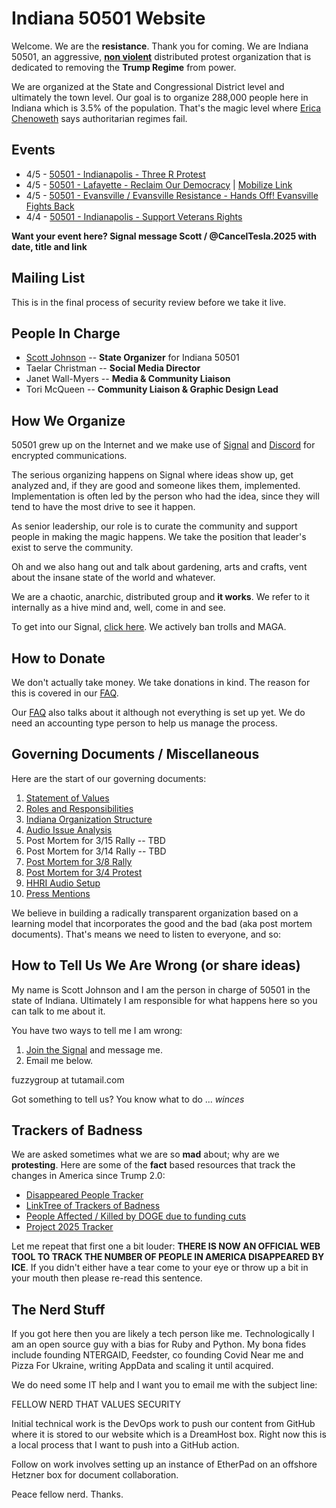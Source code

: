 # Indiana 50501 Website

Welcome. We are the **resistance**. Thank you for coming. We are Indiana 50501, an aggressive, **[non violent](/scott/essays/9_reasons_for_non_violence.html)** distributed protest organization that is dedicated to removing the **Trump Regime** from power.

We are organized at the State and Congressional District level and ultimately the town level. Our goal is to organize 288,000 people here in Indiana which is 3.5% of the population. That's the magic level where [Erica Chenoweth](https://www.ericachenoweth.com/research/wcrw) says authoritarian regimes fail. 

## Events

* 4/5 - [50501 - Indianapolis - Three R Protest](https://www.facebook.com/events/1253773526169702)
* 4/5 - [50501 - Lafayette - Reclaim Our Democracy](https://facebook.com/events/s/reclaim-our-democracy/990293519873516/) | [Mobilize Link](https://www.mobilize.us/handsoff/event/767768/)
* 4/5 - [50501 - Evansville / Evansville Resistance - Hands Off! Evansville Fights Back](https://www.mobilize.us/handsoff/event/766477/?referring_vol=10337932&rname=Evansville&share_context=event_details&share_medium=copy_link)
* 4/4 - [50501 - Indianapolis - Support Veterans Rights](https://www.facebook.com/events/697628629480456/)

**Want your event here?  Signal message Scott / @CancelTesla.2025 with date, title and link**

## Mailing List

This is in the final process of security review before we take it live.

## People In Charge

* [Scott Johnson](/scott/index.html) -- **State Organizer** for Indiana 50501
* Taelar Christman -- **Social Media Director**
* Janet Wall-Myers -- **Media & Community Liaison**
* Tori McQueen -- **Community Liaison & Graphic Design Lead**

## How We Organize

50501 grew up on the Internet and we make use of [Signal](https://signal.org/) and [Discord](https://discord.com/) for encrypted communications. 

The serious organizing happens on Signal where ideas show up, get analyzed and, if they are good and someone likes them, implemented. Implementation is often led by the person who had the idea, since they will tend to have the most drive to see it happen. 

As senior leadership, our role is to curate the community and support people in making the magic happens. We take the position that leader's exist to serve the community.

Oh and we also hang out and talk about gardening, arts and crafts, vent about the insane state of the world and whatever. 

We are a chaotic, anarchic, distributed group and **it works**.  We refer to it internally as a hive mind and, well, come in and see.

To get into our Signal, [click here](/joinsignal/). We actively ban trolls and MAGA. 

## How to Donate

We don't actually take money.  We take donations in kind.  The reason for this is covered in our [FAQ](faq.html).

Our [FAQ](faq.html) also talks about it although not everything is set up yet.  We do need an accounting type person to help us manage the process.  

## Governing Documents / Miscellaneous

Here are the start of our governing documents:

1. [Statement of Values](/docs/values.html)
2. [Roles and Responsibilities](/docs/roles_and_responsibilities.html)
3. [Indiana Organization Structure](/docs/org_structure.html)
4. [Audio Issue Analysis](/docs/audio_analysis.html)
5. Post Mortem for 3/15 Rally -- TBD
6. Post Mortem for 3/14 Rally -- TBD
7. [Post Mortem for 3/8 Rally](/docs/post_mortem_2025_03_08.html)
8. [Post Mortem for 3/4 Protest](/docs/post_mortem_2025_03_04.html)
9. [HHRI Audio Setup](/docs/hhri_audio_setup.html)
10. [Press Mentions](press.html)

We believe in building a radically transparent organization based on a learning model that incorporates the good and the bad (aka post mortem documents).  That's means we need to listen to everyone, and so:

## How to Tell Us We Are Wrong (or share ideas)

My name is Scott Johnson and I am the person in charge of 50501 in the state of Indiana. Ultimately I am responsible for what happens here so you can talk to me about it.

You have two ways to tell me I am wrong:

1. [Join the Signal](/joinsignal/) and message me.  
2. Email me below. 

fuzzygroup at tutamail.com

Got something to tell us?  You know what to do ... *winces*

## Trackers of Badness

We are asked sometimes what we are so **mad** about; why are we **protesting**.  Here are some of the **fact** based resources that track the changes in America since Trump 2.0:

* [Disappeared People Tracker](https://public.tableau.com/app/profile/danielleharlow/viz/UnitedStatesDisappearedTracker/Map)
* [LinkTree of Trackers of Badness](https://linktr.ee/fedcutstracker)
* [People Affected / Killed by DOGE due to funding cuts](https://theimpactproject.org/the-impact-map/)
* [Project 2025 Tracker](https://www.project2025.observer/)

Let me repeat that first one a bit louder: **THERE IS NOW AN OFFICIAL WEB TOOL TO TRACK THE NUMBER OF PEOPLE IN AMERICA DISAPPEARED BY ICE**.  If you didn't either have a tear come to your eye or throw up a bit in your mouth then please re-read this sentence.

## The Nerd Stuff

If you got here then you are likely a tech person like me. Technologically I am an open source guy with a bias for Ruby and Python. My bona fides include founding NTERGAID, Feedster, co founding Covid Near me and Pizza For Ukraine, writing AppData and scaling it until acquired. 

We do need some IT help and I want you to email me with the subject line:

FELLOW NERD THAT VALUES SECURITY

Initial technical work is the DevOps work to push our content from GitHub where it is stored to our website which is a DreamHost box. Right now this is a local process that I want to push into a GitHub action.

Follow on work involves setting up an instance of EtherPad on an offshore Hetzner box for document collaboration. 

Peace fellow nerd. Thanks. 